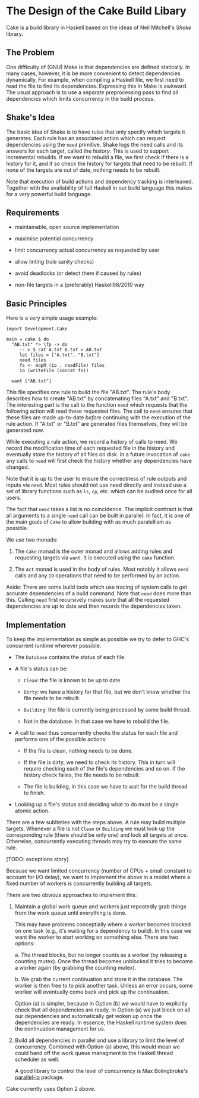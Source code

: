 # The Design of the Cake Build Libary

Cake is a build library in Haskell based on the ideas of Neil
Mitchell's *Shake* library.


## The Problem

One difficulty of (GNU) Make is that dependencies are defined
statically.  In many cases, however, it is be more convenient to
detect dependencies dynamically.  For example, when compiling a
Haskell file, we first need to read the file to find its dependencies.
Expressing this in Make is awkward.  The usual approach is to use a
separate preprocessing pass to find all dependencies which limits
concurrency in the build process.


## Shake's Idea

The basic idea of Shake is to have rules that only specify which
targets it generates.  Each rule has an associated action which can
request dependencies using the `need` primitive.  Shake logs the need
calls and its answers for each target, called the *history*.  This is
used to support incremental rebuilds.  If we want to rebuild a file,
we first check if there is a history for it, and if so check the
history for targets that need to be rebuilt.  If none of the targets
are out of date, nothing needs to be rebuilt.

Note that execution of build actions and dependency tracking is
interleaved.  Together with the availability of full Haskell in our
build language this makes for a very powerful build language.


## Requirements

  - maintainable, open source implementation

  - maximise potential concurrency

  - limit concurrency actual concurrency as requested by user

  - allow linting (rule sanity checks)

  - avoid deadlocks (or detect them if caused by rules)

  - non-file targets in a (preferably) Haskell98/2010 way


## Basic Principles

Here is a very simple usage example:

    import Development.Cake

    main = cake $ do
      "AB.txt" *> \fp -> do
         -- > $ cat A.txt B.txt > AB.txt
         let files = ["A.txt", "B.txt"]
         need files
         fs <- mapM (io . readFile) files
         io (writeFile (concat fs))

      want ["AB.txt"]

This file specifies one rule to build the file "AB.txt".  The rule's
body describes how to create "AB.txt" by concatenating files "A.txt"
and "B.txt".  The interesting part is the call to the function `need`
which requests that the following action will read these requested
files.  The call to `need` ensures that these files are made
up-to-date *before* continuing with the execution of the rule action.
If "A.txt" or "B.txt" are generated files themselves, they will be
generated now.

While executing a rule action, we record a history of calls to need.
We record the modification time of each requested file in the history
and eventually store the history of all files on disk.  In a future
invocation of `cake` any calls to `need` will first check the history
whether any dependencies have changed.

Note that it is up to the user to ensure the correctness of rule
outputs and inputs via `need`.  Most rules should not use need
directly and instead use a set of library functions such as `ls`,
`cp`, etc.  which can be audited once for all users.

The fact that `need` takes a list is no coincidence.  The implicit
conttract is that all arguments to a single `need` call can be built
in parallel.  In fact, it is one of the main goals of `Cake` to allow
building with as much paralellism as possible.

We use two monads:
 
 1. The `Cake` monad is the outer monad and allows adding rules and
    requesting targets via `want`.  It is executed using the `cake`
    function.

 2. The `Act` monad is used in the body of rules.  Most notably
    it allows `need` calls and any `IO` operations that need to
    be performed by an action.

Aside: There are some build tools which use tracing of system calls to
get accurate dependencies of a build command.  Note that `need` does
more than this.  Calling `need` first recursively makes sure that
all the requested dependencies are up to date and then records the
dependencies taken.


## Implementation

To keep the implementation as simple as possible we try to defer to
GHC's concurrent runtime wherever possible.

  - The `Database` contains the status of each file.

  - A file's status can be:
  
     - `Clean`: the file is known to be up to date

     - `Dirty`: we have a history for that file, but we don't
       know whether the file needs to be rebuilt.

     - `Building`: the file is currently being processed by
       some build thread.

     - Not in the database.  In that case we have to rebuild the file.

  - A call to `need` thus concurrently checks the status for each
    file and performs one of the possible actions:

     - If the file is clean, nothing needs to be done.

     - If the file is dirty, we need to check its history.  This in
       turn will require checking each of the file's dependencies and
       so on.  If the history check failes, the file needs to be
       rebuilt.

     - The file is building, in this case we have to wait for the
       build thread to finish.

  - Looking up a file's status and deciding what to do must be a
    single atomic action.

There are a few sublteties with the steps above.  A rule may build
multiple targets.  Whenever a file is not `Clean` or `Building` we
must look up the corresponding rule (there should be only one) and
lock all targets at once.  Otherwise, concurrently executing threads
may try to execute the same rule.

[TODO: exceptions story]

Because we want limited concurrency (number of CPUs + small constant
to account for I/O delay), we want to implement the above in a model
where a fixed number of workers is concurrently building all targets.

There are two obvious approaches to implement this:

 1. Maintain a global work queue and workers just repeatedly grab
    things from the work queue until everything is done.

    This may have problems conceptially where a worker becomes blocked
    on one task (e.g., it's waiting for a dependency to build).  In
    this case we want the worker to start working on something else.
    There are two options:

     a. The thread blocks, but no longer counts as a worker (by
        releasing a counting mutex).  Once the thread becomes
        unblocked it tries to become a worker again (by grabbing the
        counting mutex).

     b. We grab the current continuation and store it in the database.
        The worker is then free to to pick another task.  Unless an
        error occurs, some worker will eventually come back and pick
        up the continuation.

    Option (a) is simpler, because in Option (b) we would have to
    explicitly check that all dependencies are ready.  In Option (a)
    we just block on all our dependencies and automatically get woken
    up once the dependencies are ready.  In essence, the Haskell
    runtime system does the continuation management for us.

 2. Build all dependencies in parallel and use a library to limit the
    level of concurrency.  Combined with Option (a) above, this would
    mean we could hand off the work queue managment to the Haskell
    thread scheduler as well.

    A good library to control the level of concurrency is Max
    Bolingbroke's [parallel-io][1] package.

[1]: http://hackage.haskell.org/package/parallel-io

Cake currently uses Option 2 above.
